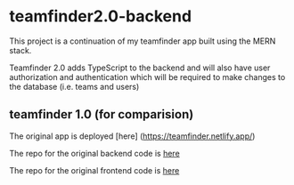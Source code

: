 # teamfinder2.0-backend

This project is a continuation of my teamfinder app built using the MERN stack.

Teamfinder 2.0 adds TypeScript to the backend and will also have user authorization and authentication which will be required to make changes to the database (i.e. teams and users)

## teamfinder 1.0 (for comparision)
The original app is deployed [here] (https://teamfinder.netlify.app/)

The repo for the original backend code is [here](https://github.com/MattiHel85/rest_api_assignment_TO00BS65-3003)

The repo for the original frontend code is [here](https://github.com/MattiHel85/laureafullstack-to00bs65-3003-assignment-3-football-react)